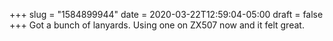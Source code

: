 +++
slug = "1584899944"
date = 2020-03-22T12:59:04-05:00
draft = false
+++
Got a bunch of lanyards. Using one on ZX507 now and it felt great.